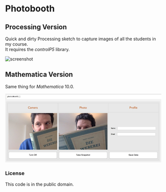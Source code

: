 Photobooth
==========

## Processing Version

Quick and dirty Processing sketch to capture images of all the students in my course.  
It requires the *controlP5* library.

![screenshot](photobooth.jpg)

## Mathematica Version

Same thing for *Mathematica* 10.0.

![screenshot](photobooth-2.jpg)

### License 
This code is in the public domain.
